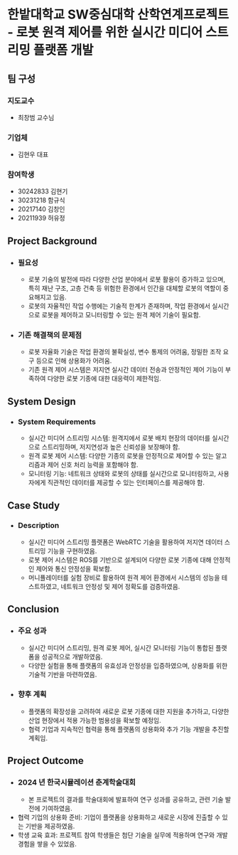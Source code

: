 # 한밭대학교 SW중심대학 산학연계프로젝트 - 로봇 원격 제어를 위한 실시간 미디어 스트리밍 플랫폼 개발

## **팀 구성**
### 지도교수
 - 최창범 교수님

### 기업체 
 - 김현우 대표

### 참여학생
 - 30242833 김현기 
 - 30231218 함규식
 - 20217140 김창인
 - 20211939 허유정

## Project Background
- ### 필요성
  - 로봇 기술의 발전에 따라 다양한 산업 분야에서 로봇 활용이 증가하고 있으며, 특히 재난 구조, 고층 건축 등 위험한 환경에서 인간을 대체할 로봇의 역할이 중요해지고 있음.
  - 로봇의 자율적인 작업 수행에는 기술적 한계가 존재하며, 작업 환경에서 실시간으로 로봇을 제어하고 모니터링할 수 있는 원격 제어 기술이 필요함.
- ### 기존 해결책의 문제점
  - 로봇 자율화 기술은 작업 환경의 불확실성, 변수 통제의 어려움, 정밀한 조작 요구 등으로 인해 상용화가 어려움.
  - 기존 원격 제어 시스템은 저지연 실시간 데이터 전송과 안정적인 제어 기능이 부족하여 다양한 로봇 기종에 대한 대응력이 제한적임.
  
## System Design
  - ### System Requirements
    - 실시간 미디어 스트리밍 시스템: 원격지에서 로봇 배치 현장의 데이터를 실시간으로 스트리밍하며, 저지연성과 높은 신뢰성을 보장해야 함.
    - 원격 로봇 제어 시스템: 다양한 기종의 로봇을 안정적으로 제어할 수 있는 알고리즘과 제어 신호 처리 능력을 포함해야 함.
    - 모니터링 기능: 네트워크 상태와 로봇의 상태를 실시간으로 모니터링하고, 사용자에게 직관적인 데이터를 제공할 수 있는 인터페이스를 제공해야 함.
    
## Case Study
  - ### Description
    - 실시간 미디어 스트리밍 플랫폼은 WebRTC 기술을 활용하여 저지연 데이터 스트리밍 기능을 구현하였음.
    - 로봇 제어 시스템은 ROS를 기반으로 설계되어 다양한 로봇 기종에 대해 안정적인 제어와 통신 안정성을 확보함.
    - 머니퓰레이터를 실험 장비로 활용하여 원격 제어 환경에서 시스템의 성능을 테스트하였고, 네트워크 안정성 및 제어 정확도를 검증하였음.
  
  
## Conclusion
  - ### 주요 성과
    - 실시간 미디어 스트리밍, 원격 로봇 제어, 실시간 모니터링 기능이 통합된 플랫폼을 성공적으로 개발하였음.
    - 다양한 실험을 통해 플랫폼의 유효성과 안정성을 입증하였으며, 상용화를 위한 기술적 기반을 마련하였음.
  - ### 향후 계획
    - 플랫폼의 확장성을 고려하여 새로운 로봇 기종에 대한 지원을 추가하고, 다양한 산업 현장에서 적용 가능한 범용성을 확보할 예정임.
    - 협력 기업과 지속적인 협력을 통해 플랫폼의 상용화와 추가 기능 개발을 추진할 계획임.
  
## Project Outcome
- ### 2024 년 한국시뮬레이션 춘계학술대회
  - 본 프로젝트의 결과를 학술대회에 발표하여 연구 성과를 공유하고, 관련 기술 발전에 기여하였음.
- 협력 기업의 상용화 준비: 기업이 플랫폼을 상용화하고 새로운 시장에 진출할 수 있는 기반을 제공하였음.
- 학생 교육 효과: 프로젝트 참여 학생들은 첨단 기술을 실무에 적용하며 연구와 개발 경험을 쌓을 수 있었음.
